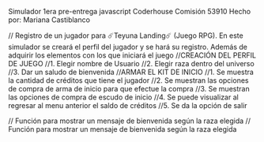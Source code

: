Simulador 1era pre-entrega javascript Coderhouse Comisión 53910
Hecho por: Mariana Castiblanco

// Registro de un jugador para ☄️Teyuna Landing☄️ (Juego RPG). En este simulador se creará el perfil del jugador y se hará su registro. Además de adquirir los elementos con los que iniciará el juego
//CREACIÓN DEL PERFIL DE JUEGO
//1. Elegir nombre de Usuario
//2. Elegir raza dentro del universo
//3. Dar un saludo de bienvenida
//ARMAR EL KIT DE INICIO
//1. Se muestra la cantidad de créditos que tiene el jugador
//2. Se muestran las opciones de compra de arma de inicio para que efectue la compra
//3. Se muestran las opciones de compra de escudo de inicio
//4. Se puede visualizar al regresar al menu anterior el saldo de créditos
//5. Se da la opción de salir

// Función para mostrar un mensaje de bienvenida según la raza elegida
// Función para mostrar un mensaje de bienvenida según la raza elegida
